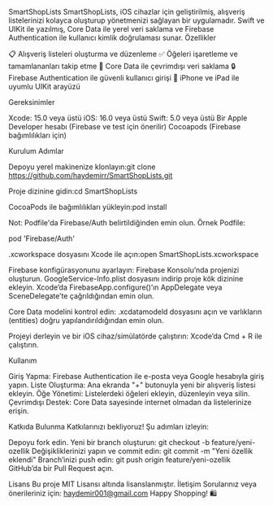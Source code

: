 SmartShopLists
SmartShopLists, iOS cihazlar için geliştirilmiş, alışveriş listelerinizi kolayca oluşturup yönetmenizi sağlayan bir uygulamadır. Swift ve UIKit ile yazılmış, Core Data ile yerel veri saklama ve Firebase Authentication ile kullanıcı kimlik doğrulaması sunar.
Özellikler

📋 Alışveriş listeleri oluşturma ve düzenleme
✅ Öğeleri işaretleme ve tamamlananları takip etme
💾 Core Data ile çevrimdışı veri saklama
🔒 Firebase Authentication ile güvenli kullanıcı girişi
📱 iPhone ve iPad ile uyumlu UIKit arayüzü

Gereksinimler

Xcode: 15.0 veya üstü
iOS: 16.0 veya üstü
Swift: 5.0 veya üstü
Bir Apple Developer hesabı (Firebase ve test için önerilir)
Cocoapods (Firebase bağımlılıkları için)

Kurulum
Adımlar

Depoyu yerel makinenize klonlayın:git clone https://github.com/haydemirr/SmartShopLists.git


Proje dizinine gidin:cd SmartShopLists


CocoaPods ile bağımlılıkları yükleyin:pod install


Not: Podfile'da Firebase/Auth belirtildiğinden emin olun. Örnek Podfile:

pod 'Firebase/Auth'


.xcworkspace dosyasını Xcode ile açın:open SmartShopLists.xcworkspace


Firebase konfigürasyonunu ayarlayın:
Firebase Konsolu’nda projenizi oluşturun.
GoogleService-Info.plist dosyasını indirip proje kök dizinine ekleyin.
Xcode’da FirebaseApp.configure()’ın AppDelegate veya SceneDelegate’te çağrıldığından emin olun.


Core Data modelini kontrol edin:
.xcdatamodeld dosyasını açın ve varlıkların (entities) doğru yapılandırıldığından emin olun.


Projeyi derleyin ve bir iOS cihaz/simülatörde çalıştırın:
Xcode’da Cmd + R ile çalıştırın.



Kullanım

Giriş Yapma: Firebase Authentication ile e-posta veya Google hesabıyla giriş yapın.
Liste Oluşturma: Ana ekranda "+" butonuyla yeni bir alışveriş listesi ekleyin.
Öğe Yönetimi: Listelerdeki öğeleri ekleyin, düzenleyin veya silin.
Çevrimdışı Destek: Core Data sayesinde internet olmadan da listelerinize erişin.

Katkıda Bulunma
Katkılarınızı bekliyoruz! Şu adımları izleyin:

Depoyu fork edin.
Yeni bir branch oluşturun: git checkout -b feature/yeni-ozellik
Değişikliklerinizi yapın ve commit edin: git commit -m "Yeni özellik eklendi"
Branch’inizi push edin: git push origin feature/yeni-ozellik
GitHub’da bir Pull Request açın.

Lisans
Bu proje MIT Lisansı altında lisanslanmıştır.
İletişim
Sorularınız veya önerileriniz için: haydemir001@gmail.com
Happy Shopping! 🛍️

